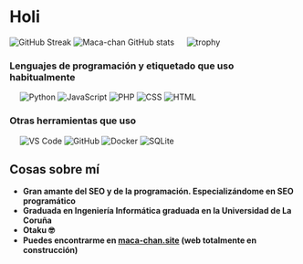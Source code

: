 # Holi
![GitHub Streak](https://github-readme-streak-stats.herokuapp.com/?user=maca-chan&theme=synthwave)
![Maca-chan GitHub stats](https://github-readme-stats.vercel.app/api?username=maca-chan&show_icons=true&theme=synthwave) 
&emsp;
![trophy](https://github-profile-trophy.vercel.app/?username=maca-chan&theme=dracula&no-frame=true)

### Lenguajes de programación y etiquetado que uso habitualmente
&emsp;
![Python](https://img.shields.io/badge/-Python-000?&logo=Python)
![JavaScript](https://img.shields.io/badge/-JavaScript-000?&logo=JavaScript)
![PHP](https://img.shields.io/badge/-PHP-000?&logo=PHP)
![CSS](https://img.shields.io/badge/-CSS-000?&logo=CSS3)
![HTML](https://img.shields.io/badge/-HTML-000?&logo=HTML5)

### Otras herramientas que uso
&emsp;
![VS Code](https://img.shields.io/badge/-VS%20Code-000?&logo=Visual-Studio-Code)
![GitHub](https://img.shields.io/badge/-GitHub-000?&logo=GitHub)
![Docker](https://img.shields.io/badge/-Docker-000?&logo=Docker)
![SQLite](https://img.shields.io/badge/-SQLite-000?&logo=SQLite)

## Cosas sobre mí

- **Gran amante del SEO y de la programación. Especializándome en SEO programático**
- **Graduada en Ingeniería Informática graduada en la Universidad de La Coruña**
- **Otaku 🤓**
- **Puedes encontrarme en [maca-chan.site](https://maca-chan.site) (web totalmente en construcción)**
